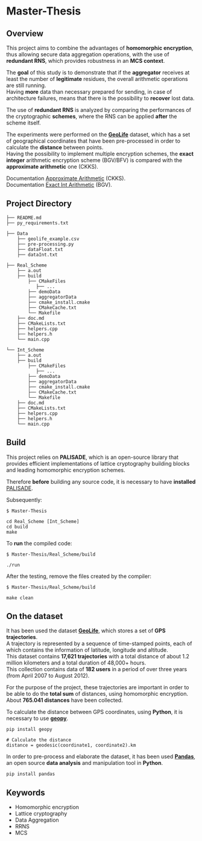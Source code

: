 # Master-Thesis

## Overview
This project aims to combine the advantages of **homomorphic encryption**, thus allowing secure data aggregation operations, with the use of **redundant RNS**, which provides robustness in an **MCS context**.<p>
The **goal** of this study is to demonstrate that if the **aggregator** receives at least the number of **legitimate** residues, the overall arithmetic operations are still running.<br>
Having **more** data than necessary prepared for sending, in case of architecture failures, means that there is the possibility to **recover** lost data.<p>

The use of **redundant RNS** is analyzed by comparing the performances of the cryptographic **schemes**, where the RNS can be applied **after** the scheme itself.<p>

The experiments were performed on the [**GeoLife**](https://www.microsoft.com/en-us/download/details.aspx?id=52367) dataset, which has a set of geographical coordinates that have been pre-processed in order to calculate the **distance** between points.<br>
Having the possibility to implement multiple encryption schemes, the **exact integer** arithmetic encryption scheme (BGV/BFV) is compared with the **approximate arithmetic** one (CKKS).

Documentation [Approximate Arithmetic](https://github.com/ChiaraBn/Master-Thesis/tree/main/Real_Scheme/doc.md) (CKKS).<br>
Documentation [Exact Int Arithmetic](https://github.com/ChiaraBn/Master-Thesis/tree/main/Int_Scheme/doc.md) (BGV).<br>

## Project Directory

    ├── README.md
    ├── py_requirements.txt

    ├── Data
        ├── geolife_example.csv
        ├── pre-processing.py
        ├── dataFloat.txt
        ├── dataInt.txt

    ├── Real_Scheme
        ├── a.out
        ├── build
            ├── CMakeFiles
               ├── ...
            ├── demoData
            ├── aggregatorData
            ├── cmake_install.cmake
            ├── CMakeCache.txt
            └── Makefile
        ├── doc.md
        ├── CMakeLists.txt
        ├── helpers.cpp
        ├── helpers.h
        └── main.cpp

    └── Int_Scheme
        ├── a.out
        ├── build
            ├── CMakeFiles
               ├── ...
            ├── demoData
            ├── aggregatorData
            ├── cmake_install.cmake
            ├── CMakeCache.txt
            └── Makefile
        ├── doc.md
        ├── CMakeLists.txt
        ├── helpers.cpp
        ├── helpers.h
        └── main.cpp

## Build
This project relies on **PALISADE**, which is an open-source library that provides efficient implementations of lattice cryptography building blocks and leading homomorphic encryption schemes.<br>

Therefore **before** building any source code, it is necessary to have **installed** [PALISADE](https://gitlab.com/palisade/palisade-development/-/tree/release-v1.11.2). <p>

Subsequently:
```
$ Master-Thesis

cd Real_Scheme [Int_Scheme]
cd build
make
```

To **run** the compiled code:
```
$ Master-Thesis/Real_Scheme/build

./run
```

After the testing, remove the files created by the compiler:
```
$ Master-Thesis/Real_Scheme/build

make clean
```

## On the dataset
It has been used the dataset [**GeoLife**](https://www.microsoft.com/en-us/download/details.aspx?id=52367), which stores a set of **GPS** **trajectories**.<br>
A trajectory is represented by a sequence of time-stamped points, each of which contains the information of latitude, longitude and altitude. <br>
This dataset contains **17,621 trajectories** with a total distance of about 1.2 million kilometers and a total duration of 48,000+ hours.<br>
This collection contains data of **182 users** in a period of over three years (from April 2007 to August 2012).<p>

For the purpose of the project, these trajectories are important in order to be able to do the **total sum** of distances, using homomorphic encryption. <br>
About **765.041 distances** have been collected.

To calculate the distance between GPS coordinates, using **Python**, it is necessary to use [**geopy**](https://geopy.readthedocs.io/en/stable/).<br>
```
pip install geopy

# Calculate the distance
distance = geodesic(coordinate1, coordinate2).km
```

In order to pre-process and elaborate the dataset, it has been used [**Pandas**](https://pandas.pydata.org/), an open source **data analysis** and manipulation tool in **Python**.

```
pip install pandas
```

## Keywords
- Homomorphic encryption
- Lattice cryptography
- Data Aggregation
- RRNS
- MCS
